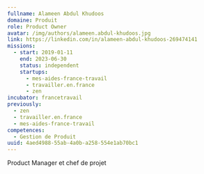 ```yaml
---
fullname: Alameen Abdul Khudoos
domaine: Produit
role: Product Owner
avatar: /img/authors/alameen.abdul-khudoos.jpg
link: https://linkedin.com/in/alameen-abdul-khudoos-269474141
missions:
  - start: 2019-01-11
    end: 2023-06-30
    status: independent
    startups:
      - mes-aides-france-travail
      - travailler.en.france
      - zen
incubator: francetravail
previously:
  - zen
  - travailler.en.france
  - mes-aides-france-travail
competences:
  - Gestion de Produit
uuid: 4aed4988-55ab-4a0b-a258-554e1ab70bc1
---
```

Product Manager et chef de projet
